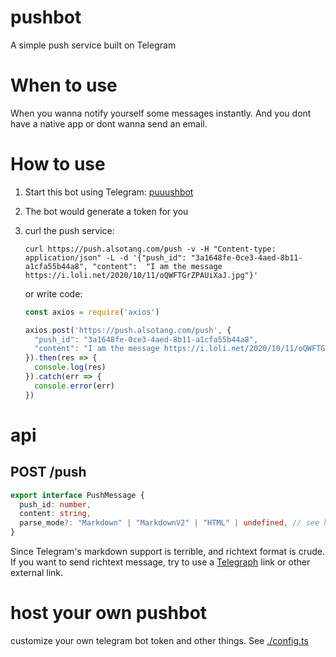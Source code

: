 # pushbot

A simple push service built on Telegram

# When to use

When you wanna notify yourself some messages instantly. And you dont have a native app or dont wanna send an email.

# How to use

1. Start this bot using Telegram: [puuushbot](https://t.me/puuushbot)
2. The bot would generate a token for you
3. curl the push service:

    ```shell
    curl https://push.alsotang.com/push -v -H "Content-type: application/json" -L -d '{"push_id": "3a1648fe-0ce3-4aed-8b11-a1cfa55b44a8", "content":  "I am the message https://i.loli.net/2020/10/11/oQWFTGrZPAUiXaJ.jpg"}'
    ```

    or write code:

    ```js
    const axios = require('axios')

    axios.post('https://push.alsotang.com/push', {
      "push_id": "3a1648fe-0ce3-4aed-8b11-a1cfa55b44a8",
      "content": "I am the message https://i.loli.net/2020/10/11/oQWFTGrZPAUiXaJ.jpg"
    }).then(res => {
      console.log(res)
    }).catch(err => {
      console.error(err)
    })
    ```

# api

## POST /push

```ts
export interface PushMessage {
  push_id: number,
  content: string,
  parse_mode?: "Markdown" | "MarkdownV2" | "HTML" | undefined, // see https://core.telegram.org/bots/api#sendmessage
}
```

Since Telegram's markdown support is terrible, and richtext format is crude. If you want to send richtext message, try to use a [Telegraph](https://telegra.ph/api) link or other external link.

# host your own pushbot

customize your own telegram bot token and other things. See [./config.ts](./config.ts)

